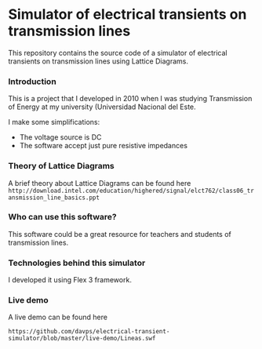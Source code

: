 Simulator of electrical transients on transmission lines 
===============================================================================

This repository contains the source code of a simulator of electrical transients on transmission lines using Lattice Diagrams.

### Introduction
This is a project that I developed in 2010 when I was studying Transmission of Energy at my university (Universidad Nacional del Este. 

I make some simplifications:

* The voltage source is DC
* The software accept just pure resistive impedances

### Theory of Lattice Diagrams

A brief theory about Lattice Diagrams can be found here `http://download.intel.com/education/highered/signal/elct762/class06_transmission_line_basics.ppt`


### Who can use this software?

This software could be a great resource for teachers and students of transmission lines.

### Technologies behind this simulator

I developed it using Flex 3 framework. 

### Live demo

A live demo can be found here

`https://github.com/davps/electrical-transient-simulator/blob/master/live-demo/Lineas.swf`

